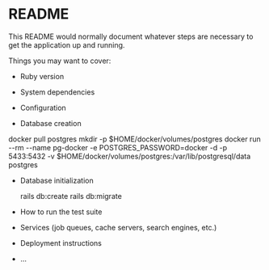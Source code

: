 # README

This README would normally document whatever steps are necessary to get the
application up and running.

Things you may want to cover:

* Ruby version

* System dependencies

* Configuration

* Database creation

docker pull postgres
mkdir -p $HOME/docker/volumes/postgres
docker run --rm  --name pg-docker -e POSTGRES_PASSWORD=docker -d -p 5433:5432 -v $HOME/docker/volumes/postgres:/var/lib/postgresql/data  postgres

* Database initialization

  rails db:create
  rails db:migrate

* How to run the test suite

* Services (job queues, cache servers, search engines, etc.)

* Deployment instructions

* ...
